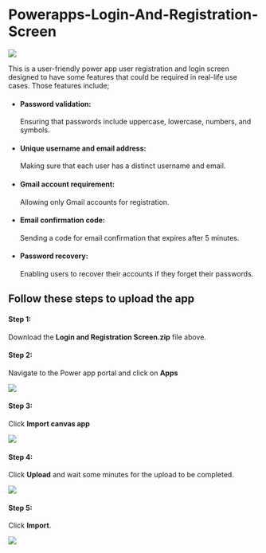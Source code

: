 # Powerapps-Login-And-Registration-Screen

![](https://miro.medium.com/v2/resize:fit:2000/format:webp/1*ri_IQr_oyxf2s7wx8enzGg.png)

This is a user-friendly power app user registration and login screen designed to have some features that could be required in real-life use cases. Those features include;
* #### **Password validation:**
  Ensuring that passwords include uppercase, lowercase, numbers, and symbols.

* #### **Unique username and email address:**
  Making sure that each user has a distinct username and email.

* #### **Gmail account requirement:**
  Allowing only Gmail accounts for registration.

* #### **Email confirmation code:**
  Sending a code for email confirmation that expires after 5 minutes.

* #### **Password recovery:**
  Enabling users to recover their accounts if they forget their passwords.

## Follow these steps to upload the app

#### Step 1:
Download the **Login and Registration Screen.zip** file above.

#### Step 2:
Navigate to the Power app portal and click on **Apps**

![](https://miro.medium.com/v2/resize:fit:528/format:webp/1*RZjFVOWPbgEmx5-_JWWgFQ.png)

#### Step 3:
Click **Import canvas app**

![](https://miro.medium.com/v2/resize:fit:1474/format:webp/1*O-lgW7traz-mYqDxYVeraw.png)

#### Step 4:
Click **Upload** and wait some minutes for the upload to be completed.

![](https://miro.medium.com/v2/resize:fit:4800/format:webp/1*YDcAT2GFQNSFvFxw1t599A.png)

#### Step 5:
Click **Import**.

![](https://miro.medium.com/v2/resize:fit:4800/format:webp/1*IOj8gfKjPIrN6s39U8BOTQ.png)
